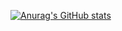 [![Anurag's GitHub stats](https://github-readme-stats.vercel.app/api?abnervital=anuraghazra)](https://github.com/anuraghazra/github-readme-stats)
